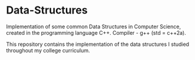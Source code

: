 # Data-Structures
Implementation of some common Data Structures in Computer Science, created in the programming language C++.
Compiler - g++ (std = c++2a).

This repository contains the implementation of the data structures I studied throughout my college curriculum.
